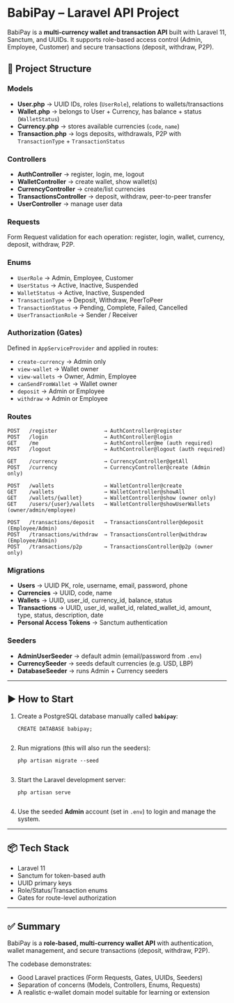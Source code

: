 # BabiPay – Laravel API Project

BabiPay is a **multi-currency wallet and transaction API** built with Laravel 11, Sanctum, and UUIDs.
It supports role-based access control (Admin, Employee, Customer) and secure transactions (deposit, withdraw, P2P).

## 📂 Project Structure

### **Models**

-   **User.php** → UUID IDs, roles (`UserRole`), relations to wallets/transactions
-   **Wallet.php** → belongs to User + Currency, has balance + status (`WalletStatus`)
-   **Currency.php** → stores available currencies (`code`, `name`)
-   **Transaction.php** → logs deposits, withdrawals, P2P with `TransactionType` + `TransactionStatus`

### **Controllers**

-   **AuthController** → register, login, me, logout
-   **WalletController** → create wallet, show wallet(s)
-   **CurrencyController** → create/list currencies
-   **TransactionsController** → deposit, withdraw, peer-to-peer transfer
-   **UserController** → manage user data

### **Requests**

Form Request validation for each operation: register, login, wallet, currency, deposit, withdraw, P2P.

### **Enums**

-   `UserRole` → Admin, Employee, Customer
-   `UserStatus` → Active, Inactive, Suspended
-   `WalletStatus` → Active, Inactive, Suspended
-   `TransactionType` → Deposit, Withdraw, PeerToPeer
-   `TransactionStatus` → Pending, Complete, Failed, Cancelled
-   `UserTransactionRole` → Sender / Receiver

### **Authorization (Gates)**

Defined in `AppServiceProvider` and applied in routes:

-   `create-currency` → Admin only
-   `view-wallet` → Wallet owner
-   `view-wallets` → Owner, Admin, Employee
-   `canSendFromWallet` → Wallet owner
-   `deposit` → Admin or Employee
-   `withdraw` → Admin or Employee

### **Routes**

<pre class="overflow-visible!" data-start="1806" data-end="2708"><div class="contain-inline-size rounded-2xl relative bg-token-sidebar-surface-primary"><div class="sticky top-9"><div class="absolute end-0 bottom-0 flex h-9 items-center pe-2"><div class="bg-token-bg-elevated-secondary text-token-text-secondary flex items-center gap-4 rounded-sm px-2 font-sans text-xs"></div></div></div><div class="overflow-y-auto p-4" dir="ltr"><code class="whitespace-pre! language-text"><span><span>POST   /register               → AuthController@register
POST   /login                  → AuthController@login
GET    /me                     → AuthController@me (auth required)
POST   /logout                 → AuthController@logout (auth required)

GET    /currency               → CurrencyController@getAll
POST   /currency               → CurrencyController@create (Admin only)

POST   /wallets                → WalletController@create
GET    /wallets                → WalletController@showAll
GET    /wallets/{wallet}       → WalletController@show (owner only)
GET    /users/{user}/wallets   → WalletController@showUserWallets (owner/admin/employee)

POST   /transactions/deposit   → TransactionsController@deposit (Employee/Admin)
POST   /transactions/withdraw  → TransactionsController@withdraw (Employee/Admin)
POST   /transactions/p2p       → TransactionsController@p2p (owner only)
</span></span></code></div></div></pre>

### **Migrations**

-   **Users** → UUID PK, role, username, email, password, phone
-   **Currencies** → UUID, code, name
-   **Wallets** → UUID, user_id, currency_id, balance, status
-   **Transactions** → UUID, user_id, wallet_id, related_wallet_id, amount, type, status, description, date
-   **Personal Access Tokens** → Sanctum authentication

### **Seeders**

-   **AdminUserSeeder** → default admin (email/password from `.env`)
-   **CurrencySeeder** → seeds default currencies (e.g. USD, LBP)
-   **DatabaseSeeder** → runs Admin + Currency seeders

---

## ▶️ How to Start

1. Create a PostgreSQL database manually called **`babipay`**:
    <pre class="overflow-visible!" data-start="3356" data-end="3397"><div class="contain-inline-size rounded-2xl relative bg-token-sidebar-surface-primary"><div class="sticky top-9"><div class="absolute end-0 bottom-0 flex h-9 items-center pe-2"><div class="bg-token-bg-elevated-secondary text-token-text-secondary flex items-center gap-4 rounded-sm px-2 font-sans text-xs"></div></div></div><div class="overflow-y-auto p-4" dir="ltr"><code class="whitespace-pre! language-sql"><span><span>CREATE</span><span> DATABASE babipay;
    </span></span></code></div></div></pre>
2. Run migrations (this will also run the seeders):
    <pre class="overflow-visible!" data-start="3454" data-end="3498"><div class="contain-inline-size rounded-2xl relative bg-token-sidebar-surface-primary"><div class="sticky top-9"><div class="absolute end-0 bottom-0 flex h-9 items-center pe-2"><div class="bg-token-bg-elevated-secondary text-token-text-secondary flex items-center gap-4 rounded-sm px-2 font-sans text-xs"></div></div></div><div class="overflow-y-auto p-4" dir="ltr"><code class="whitespace-pre! language-bash"><span><span>php artisan migrate --seed
    </span></span></code></div></div></pre>
3. Start the Laravel development server:
    <pre class="overflow-visible!" data-start="3544" data-end="3579"><div class="contain-inline-size rounded-2xl relative bg-token-sidebar-surface-primary"><div class="sticky top-9"><div class="absolute end-0 bottom-0 flex h-9 items-center pe-2"><div class="bg-token-bg-elevated-secondary text-token-text-secondary flex items-center gap-4 rounded-sm px-2 font-sans text-xs"></div></div></div><div class="overflow-y-auto p-4" dir="ltr"><code class="whitespace-pre! language-bash"><span><span>php artisan serve
    </span></span></code></div></div></pre>
4. Use the seeded **Admin** account (set in `.env`) to login and manage the system.

---

## 📦 Tech Stack

-   Laravel 11
-   Sanctum for token-based auth
-   UUID primary keys
-   Role/Status/Transaction enums
-   Gates for route-level authorization

---

## ✅ Summary

BabiPay is a **role-based, multi-currency wallet API** with authentication, wallet management, and secure transactions (deposit, withdraw, P2P).

The codebase demonstrates:

-   Good Laravel practices (Form Requests, Gates, UUIDs, Seeders)
-   Separation of concerns (Models, Controllers, Enums, Requests)
-   A realistic e-wallet domain model suitable for learning or extension
